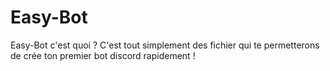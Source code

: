 # Easy-Bot
Easy-Bot c'est quoi ? C'est tout simplement des fichier qui te permetterons de crée ton premier bot discord rapidement !
